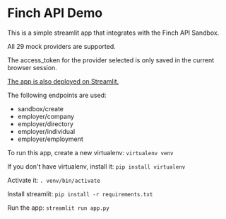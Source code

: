 # Finch API Demo

This is a simple streamlit app that integrates with the Finch API Sandbox. 

All 29 mock providers are supported.

The access_token for the provider selected is only saved in the current browser session. 

[The app is also deployed on Streamlit.](https://finch-api-demo.streamlit.app/)

The following endpoints are used:
- sandbox/create
- employer/company
- employer/directory
- employer/individual
- employer/employment

To run this app, create a new virtualenv:
```virtualenv venv```

If you don't have virtualenv, install it:
```pip install virtualenv```

Activate it:
```. venv/bin/activate```

Install streamlit: 
```pip install -r requirements.txt```

Run the app:
```streamlit run app.py```